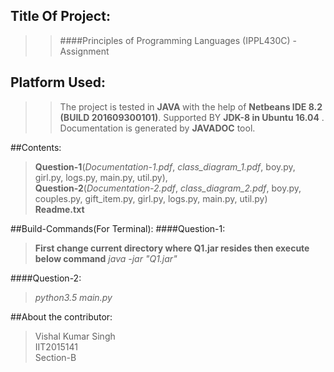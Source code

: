 ## Title Of Project:
>>####Principles of Programming Languages (IPPL430C) - Assignment

## Platform Used:
>>The project is tested in <b>JAVA </b> with the help of 
<b>Netbeans IDE 8.2 (BUILD 201609300101)</b>.
Supported BY <b>JDK-8 in Ubuntu 16.04</b> .
Documentation is generated by <b>JAVADOC</b> tool.

##Contents:
><b>Question-1</b>(<i>Documentation-1.pdf</i>, <i>class_diagram_1.pdf</i>, boy.py, girl.py, logs.py, main.py, util.py),</br> 
><b>Question-2</b>(<i>Documentation-2.pdf</i>, <i>class_diagram_2.pdf</i>, boy.py, couples.py, gift_item.py, girl.py, logs.py, main.py, util.py)</br>
><b>Readme.txt</b></br>

##Build-Commands(For Terminal):
####Question-1:
> <b>First change current directory where Q1.jar resides then execute below command</b>
> <i> java -jar "Q1.jar" </i>

####Question-2:
> <i>python3.5 main.py</i>

##About the contributor:
>Vishal Kumar Singh</br>
>IIT2015141</br>
>Section-B</br>

